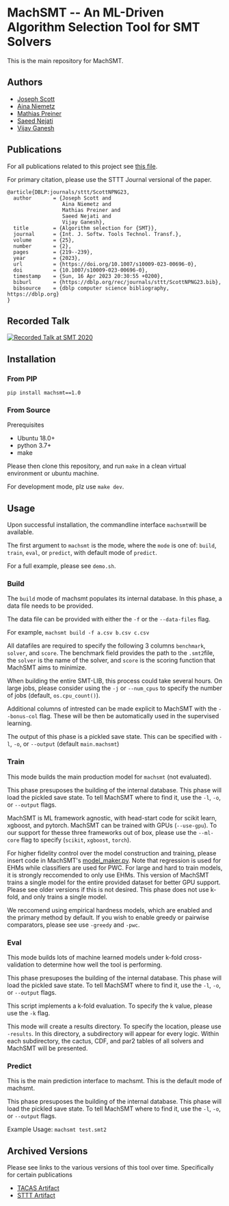 # MachSMT -- An ML-Driven Algorithm Selection Tool for SMT Solvers

This is the main repository for MachSMT.

## Authors
  * [Joseph Scott](https://www.joe-scott.net/)
  * [Aina Niemetz](https://cs.stanford.edu/~niemetz/)
  * [Mathias Preiner](https://cs.stanford.edu/~preiner/)
  * [Saeed Nejati](https://saeednj.github.io/)
  * [Vijay Ganesh](https://ece.uwaterloo.ca/~vganesh/)


## Publications

For all publications related to this project see [this file](https://github.com/MachSMT/MachSMT/blob/main/machsmt.bib).

For primary citation, please use the STTT Journal versional of the paper.

```
@article{DBLP:journals/sttt/ScottNPNG23,
  author       = {Joseph Scott and
                  Aina Niemetz and
                  Mathias Preiner and
                  Saeed Nejati and
                  Vijay Ganesh},
  title        = {Algorithm selection for {SMT}},
  journal      = {Int. J. Softw. Tools Technol. Transf.},
  volume       = {25},
  number       = {2},
  pages        = {219--239},
  year         = {2023},
  url          = {https://doi.org/10.1007/s10009-023-00696-0},
  doi          = {10.1007/s10009-023-00696-0},
  timestamp    = {Sun, 16 Apr 2023 20:30:55 +0200},
  biburl       = {https://dblp.org/rec/journals/sttt/ScottNPNG23.bib},
  bibsource    = {dblp computer science bibliography, https://dblp.org}
}
```

## Recorded Talk

[![Recorded Talk at SMT 2020](https://img.youtube.com/vi/OfZaIUXltf4/0.jpg)](https://www.youtube.com/watch?v=OfZaIUXltf4&t=5795s)

## Installation

### From PIP

`pip install machsmt==1.0`

### From Source

Prerequisites
* Ubuntu 18.0+
* python 3.7+
* make

Please then clone this repository, and run `make` in a clean virtual environment or ubuntu machine.

For development mode, plz use `make dev`.

## Usage

Upon successful installation, the commandline interface `machsmt`will be available. 

The first argument to `machsmt` is the mode, where the `mode` is one of:  `build`, `train`, `eval`, or `predict`, with default mode of `predict`.

For a full example, please see `demo.sh`.

### Build

The `build` mode of machsmt populates its internal database. In this phase, a data file needs to be provided.

The data file can be provided with either the `-f` or the `--data-files` flag.

For example, `machsmt build -f a.csv b.csv c.csv`

All datafiles are required to specify the following 3 columns `benchmark`, `solver`, and `score`. The benchmark field provides the path to the `.smt2`file, the `solver` is the name of the solver, and `score` is the scoring function that MachSMT aims to minimize.

When building the entire SMT-LIB, this process could take several hours. On large jobs, please consider using the `-j` or `--num_cpus` to specify the number of jobs (default, `os.cpu_count()`).

Additional columns of intrested can be made explicit to MachSMT with the `--bonus-col` flag. These will be then be automatically  used in the supervised learning. 

The output of this phase is a pickled save state. This can be specified with `-l`, `-o`, or `--output` (default `main.machsmt`)

### Train

This mode builds the main production model for `machsmt` (not evaluated).

This phase presuposes the building of the internal database. This phase will load the pickled save state. To tell MachSMT where to find it, use the `-l`, `-o`, or `--output` flags.

MachSMT is ML framework agnostic, with head-start code for scikit learn, xgboost, and pytorch. MachSMT can be trained with GPUs (`--use-gpu`). To our support for thesse three frameworks out of box, please use the `--ml-core` flag to specify (`scikit`, `xgboost`, `torch`).

For higher fidelity control over the model construction and training, please insert code in MachSMT's [model_maker.py](https://github.com/MachSMT/MachSMT/blob/main/machsmt/ml/model_maker.py). Note that regression is used for EHMs while classifiers are used for PWC. For large and hard to train models, it is strongly reccomended to only use EHMs. This version of MachSMT trains a single model for the entire provided dataset for better GPU support. Please see older versions if this is not desired. This phase does not use k-fold, and only trains a single model.

We reccomend using empirical hardness models, which are enabled and the primary method by default. If you wish to enable greedy or pairwise comparators, please see use `-greedy` and `-pwc`.

### Eval

This mode builds lots of machine learned models under k-fold cross-validation to determine how well the tool is performing. 

This phase presuposes the building of the internal database. This phase will load the pickled save state. To tell MachSMT where to find it, use the `-l`, `-o`, or `--output` flags.

This script implements a k-fold evaluation. To specify the k value, please use the `-k` flag. 

This mode will create a results directory. To specify the location, please use `-results`. In this directory, a subdirectory will appear for every logic. Within each subdirectory, the cactus, CDF, and par2 tables of all solvers and MachSMT will be presented.

### Predict

This is the main prediction interface to machsmt. This is the default mode of machsmt.

This phase presuposes the building of the internal database. This phase will load the pickled save state. To tell MachSMT where to find it, use the `-l`, `-o`, or `--output` flags.

Example Usage:
`machsmt test.smt2`

## Archived Versions

Please see links to the various versions of this tool over time. Specifically for certain publications

* [TACAS Artifact](https://github.com/MachSMT/TACAS-Artifact)
* [STTT Artifact](https://github.com/MachSMT/STTT-Artifact) 
